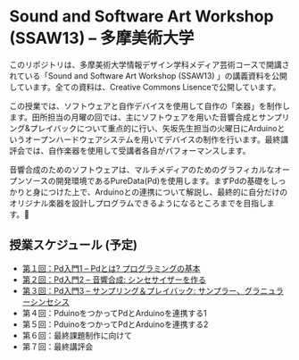 Sound and Software Art Workshop (SSAW13) – 多摩美術大学
================

このリポジトリは、多摩美術大学情報デザイン学科メディア芸術コースで開講されている「Sound and Software Art Workshop (SSAW13) 」の講義資料を公開しています。全ての資料は、Creative Commons Lisenceで公開しています。

この授業では、ソフトウェアと自作デバイスを使用して自作の「楽器」を制作します。田所担当の月曜の回では、主にソフトウェアを用いた音響合成とサンプリング&プレイバックについて重点的に行い、矢坂先生担当の火曜日にArduinoというオープンハードウェアシステムを用いてデバイスの制作を行います。最終講評会では、自作楽器を使用して受講者各自がパフォーマンスします。

音響合成のためのソフトウェアは、マルチメディアのためのグラフィカルなオープンソースの開発環境であるPureData(Pd)を使用します。まずPdの基礎をしっかりと身につけた上で、Arduinoとの連携について解説し、最終的に自分だけのオリジナル楽器を設計しプログラムできるようになるところまでを目指します。

## 授業スケジュール (予定)

* [第１回：Pd入門1 – Pdとは? プログラミングの基本](https://github.com/tado/tamabi_ssaw13/blob/master/ssaw130415.md)
* [第２回：Pd入門2 – 音響合成: シンセサイザーを作る](https://github.com/tado/tamabi_ssaw13/blob/master/ssaw130422.md)
* [第３回：Pd入門3 – サンプリング＆プレイバック: サンプラー、グラニュラーシンセシス](https://github.com/tado/tamabi_ssaw13/blob/master/ssaw130506.md)
* 第４回：PduinoをつかってPdとArduinoを連携する1
* 第５回：PduinoをつかってPdとArduinoを連携する2
* 第６回：最終課題制作に向けて
* 第７回：最終講評会
